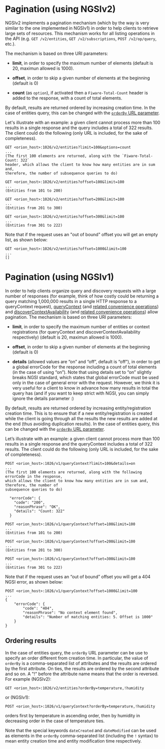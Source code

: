 # Pagination (using NGSIv2)

NGSIv2 implements a pagination mechanism (which by the way is very similar
to the one implemented in NGSIv1) in order to help clients to retrieve
large sets of resources. This mechanism works for all listing operations
in the API (e.g. `GET /v2/entities`, `GET /v2/subscriptions`,
`POST /v2/op/query`, etc.).

The mechanism is based on three URI parameters:

-   **limit**, in order to specify the maximum number of elements (default
    is 20, maximun allowed is 1000).

-   **offset**, in order to skip a given number of elements at the
    beginning (default is 0)

-   **count** (as `option`), if activated then a `Fiware-Total-Count`
    header is added to the response, with a count of total elements.

By default, results are returned ordered by increasing creation
time. In the case of entities query, this can be changed with the
[`orderBy` URL parameter](#ordering-results).

Let's illustrate with an example: a given client cannot process more
than 100 results in a single response and the query includes a
total of 322 results. The client could do the following (only URL is
included, for the sake of completeness).

    GET <orion_host>:1026/v2/entities?limit=100&options=count
    ...
    (The first 100 elements are returned, along with the `Fiware-Total-Count: 322`
    header, which allows the client to know how many entities are in sum and,
    therefore, the number of subsequence queries to do)

    GET <orion_host>:1026/v2/entities?offset=100&limit=100
    ...
    (Entities from 101 to 200)

    GET <orion_host>:1026/v2/entities?offset=200&limit=100
    ...
    (Entities from 201 to 300)

    GET <orion_host>:1026/v2/entities?offset=300&limit=100
    ...
    (Entities from 301 to 222)

Note that if the request uses an "out of bound" offset you will get an
empty list, as shown below:

```
GET <orion_host>:1026/v2/entities?offset=1000&limit=100
...
[]
```

# Pagination (using NGSIv1)

In order to help clients organize query and discovery requests with a
large number of responses (for example, think of how costly could be
returning a query matching 1,000,000 results in a single HTTP response
to a queryContext request),
[queryContext](walkthrough_apiv1.md#query-context-operation) (and [related
convenience operations](walkthrough_apiv1.md#Convenience_Query_Context)) and
[discoverContextAvailability](walkthrough_apiv1.md#discover-context-availability-operation)
(and [related convenience operations](walkthrough_apiv1.md#convenience-discover-context-availability))
allow pagination. The mechanism is based on three URI parameters:

-   **limit**, in order to specify the maximum number of entities or
    context registrations (for queryContext and
    discoverContextAvailability respectively) (default is 20, maximun
    allowed is 1000).

-   **offset**, in order to skip a given number of elements at the
    beginning (default is 0)

-   **details** (allowed values are “on” and “off”, default is “off”),
    in order to get a global errorCode for the response including a
    count of total elements (in the case of using “on”). Note that using
    details set to “on” slightly breaks NGSI standard, which states that
    global errorCode must be used only in the case of general error with
    the request. However, we think it is very useful for a client to
    know in advance how many results in total the query has (and if you
    want to keep strict with NGSI, you can simply ignore the details
    parameter :)

By default, results are returned ordered by increasing entity/registration creation
time. This is to ensure that if a new entity/registration is created
while the client is going through all the results the new results are
added at the end (thus avoiding duplication results). In the case of
entities query, this can be changed with the [`orderBy` URL parameter](#ordering-results).

Let’s illustrate with an example: a given client cannot process more
than 100 results in a single response and the queryContext includes a
total of 322 results. The client could do the following (only URL is
included, for the sake of completeness).

    POST <orion_host>:1026/v1/queryContext?limit=100&details=on
    ...
    (The first 100 elements are returned, along with the following errorCode in the response, 
    which allows the client to know how many entities are in sum and, therefore, the number of 
    subsequence queries to do)

      "errorCode": {
        "code": "200",
        "reasonPhrase": "OK",
        "details": "Count: 322"
      }

    POST <orion_host>:1026/v1/queryContext?offset=100&limit=100
    ...
    (Entities from 101 to 200)

    POST <orion_host>:1026/v1/queryContext?offset=200&limit=100
    ...
    (Entities from 201 to 300)

    POST <orion_host>:1026/v1/queryContext?offset=300&limit=100
    ...
    (Entities from 301 to 222)

Note that if the request uses an “out of bound” offset you will get a
404 NGSI error, as shown below:

```
POST <orion_host>:1026/v1/queryContext?offset=1000&limit=100
...
{
    "errorCode": {
        "code": "404",
        "reasonPhrase": "No context element found",
        "details": "Number of matching entities: 5. Offset is 1000"
    }
}
```

## Ordering results

In the case of entities query, the `orderBy` URL parameter can be use to
specify an order different from creation time. In particular, the value of
`orderBy` is a comma-separated list of attributes and the results are ordered
by the first attribute. On ties, the results are ordered by the second attribute and so on.
A "!" before the attribute name means that the order is reversed. For example (NGSIv2):

    GET <orion_host>:1026/v2/entities?orderBy=temperature,!humidity

or (NGSIv1):

    POST <orion_host>:1026/v1/queryContext?orderBy=temperature,!humidity

orders first by temperature in ascending order, then by humidity in decreasing order
in the case of temperature ties.

Note that the special keywords `dateCreated` and `dateModified` can be used as
elements in the `orderBy` comma-separated list (including the `!` syntax) to mean
entity creation time and entity modification time respectively.
